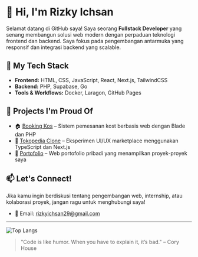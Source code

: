 # 👋 Hi, I'm Rizky Ichsan

Selamat datang di GitHub saya! Saya seorang **Fullstack Developer** yang senang membangun solusi web modern dengan perpaduan teknologi frontend dan backend. Saya fokus pada pengembangan antarmuka yang responsif dan integrasi backend yang scalable.

## 🚀 My Tech Stack
- **Frontend:** HTML, CSS, JavaScript, React, Next.js, TailwindCSS
- **Backend:** PHP, Supabase, Go
- **Tools & Workflows:** Docker, Laragon, GitHub Pages

## 🧩 Projects I'm Proud Of
- 🏠 [Booking Kos](https://github.com/RizkyIchsanN/booking-kos) – Sistem pemesanan kost berbasis web dengan Blade dan PHP
- 🛒 [Tokopedia Clone](https://github.com/RizkyIchsanN/tokopedia-clone) – Eksperimen UI/UX marketplace menggunakan TypeScript dan Next.js
- 📁 [Portofolio](https://github.com/RizkyIchsanN/portofolio) – Web portofolio pribadi yang menampilkan proyek-proyek saya

## 📫 Let's Connect!
Jika kamu ingin berdiskusi tentang pengembangan web, internship, atau kolaborasi proyek, jangan ragu untuk menghubungi saya!

- 📮 Email: rizkyichsan29@gmail.com

---
![Top Langs](https://github-readme-stats.vercel.app/api/top-langs/?username=RizkyIchsanN&size_weight=0.5&count_weight=0.5)
> "Code is like humor. When you have to explain it, it’s bad." – Cory House

<!--
**RizkyIchsanN/RizkyIchsanN** is a ✨ _special_ ✨ repository because its `README.md` (this file) appears on your GitHub profile.

Here are some ideas to get you started:

- 🔭 I’m currently working on ...
- 🌱 I’m currently learning ...
- 👯 I’m looking to collaborate on ...
- 🤔 I’m looking for help with ...
- 💬 Ask me about ...
- 📫 How to reach me: ...
- 😄 Pronouns: ...
- ⚡ Fun fact: ...
-->

